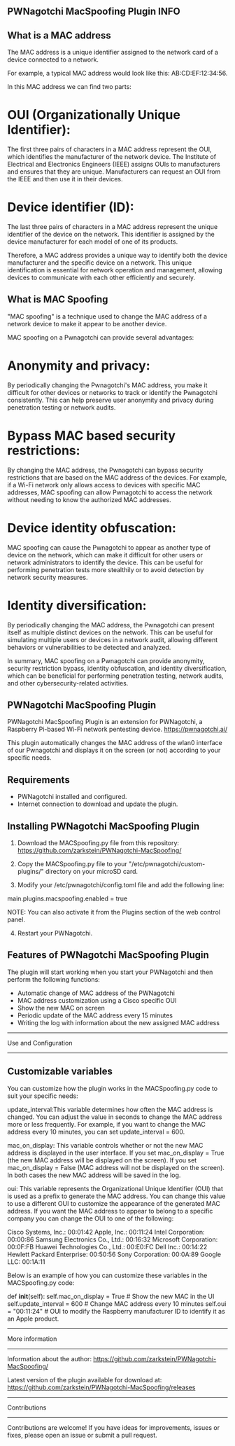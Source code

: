 ## PWNagotchi MacSpoofing Plugin INFO

## What is a MAC address

The MAC address is a unique identifier assigned to the network card of a device connected to a network.

For example, a typical MAC address would look like this: AB:CD:EF:12:34:56.

In this MAC address we can find two parts:

# OUI (Organizationally Unique Identifier):
The first three pairs of characters in a MAC address represent the OUI, which identifies the manufacturer of the network device.
The Institute of Electrical and Electronics Engineers (IEEE) assigns OUIs to manufacturers and ensures that they are unique.
Manufacturers can request an OUI from the IEEE and then use it in their devices.

# Device identifier (ID):
The last three pairs of characters in a MAC address represent the unique identifier of the device on the network.
This identifier is assigned by the device manufacturer for each model of one of its products.

Therefore, a MAC address provides a unique way to identify both the device manufacturer and the specific device on a network.
This unique identification is essential for network operation and management, allowing devices to communicate with each other efficiently and securely.


## What is MAC Spoofing

"MAC spoofing" is a technique used to change the MAC address of a network device to make it appear to be another device.

MAC spoofing on a Pwnagotchi can provide several advantages:

# Anonymity and privacy:
By periodically changing the Pwnagotchi's MAC address, you make it difficult for other devices or networks to track or identify the Pwnagotchi consistently.
This can help preserve user anonymity and privacy during penetration testing or network audits.

# Bypass MAC based security restrictions:
By changing the MAC address, the Pwnagotchi can bypass security restrictions that are based on the MAC address of the devices. For example, if a Wi-Fi network only allows access to devices with specific MAC addresses, MAC spoofing can allow Pwnagotchi to access the network without needing to know the authorized MAC addresses.

# Device identity obfuscation:
MAC spoofing can cause the Pwnagotchi to appear as another type of device on the network, which can make it difficult for other users or network administrators to identify the device.
This can be useful for performing penetration tests more stealthily or to avoid detection by network security measures.

# Identity diversification:
By periodically changing the MAC address, the Pwnagotchi can present itself as multiple distinct devices on the network.
This can be useful for simulating multiple users or devices in a network audit, allowing different behaviors or vulnerabilities to be detected and analyzed.

In summary, MAC spoofing on a Pwnagotchi can provide anonymity, security restriction bypass, identity obfuscation, and identity diversification, which can be beneficial for performing penetration testing, network audits, and other cybersecurity-related activities.


## PWNagotchi MacSpoofing Plugin

PWNagotchi MacSpoofing Plugin is an extension for PWNagotchi, a Raspberry Pi-based Wi-Fi network pentesting device.
https://pwnagotchi.ai/

This plugin automatically changes the MAC address of the wlan0 interface of our Pwnagotchi and displays it on the screen (or not) according to your specific needs.

## Requirements

- PWNagotchi installed and configured.
- Internet connection to download and update the plugin.


## Installing PWNagotchi MacSpoofing Plugin

1. Download the MACSpoofing.py file from this repository:
https://github.com/zarkstein/PWNagotchi-MacSpoofing/

2. Copy the MACSpoofing.py file to your "/etc/pwnagotchi/custom-plugins/" directory on your microSD card.

3. Modify your /etc/pwnagotchi/config.toml file and add the following line:

main.plugins.macspoofing.enabled = true

NOTE: You can also activate it from the Plugins section of the web control panel.

4. Restart your PWNagotchi.


## Features of PWNagotchi MacSpoofing Plugin

The plugin will start working when you start your PWNagotchi and then perform the following functions:

- Automatic change of MAC address of the PWNagotchi
- MAC address customization using a Cisco specific OUI
- Show the new MAC on screen
- Periodic update of the MAC address every 15 minutes
- Writing the log with information about the new assigned MAC address


*****
Use and Configuration
*****

## Customizable variables

You can customize how the plugin works in the MACSpoofing.py code to suit your specific needs:

update_interval:This variable determines how often the MAC address is changed.
  You can adjust the value in seconds to change the MAC address more or less frequently.
  For example, if you want to change the MAC address every 10 minutes, you can set update_interval = 600.

mac_on_display: This variable controls whether or not the new MAC address is displayed in the user interface.
  If you set mac_on_display = True (the new MAC address will be displayed on the screen).
  If you set mac_on_display = False (MAC address will not be displayed on the screen).
  In both cases the new MAC address will be saved in the log.

oui: This variable represents the Organizational Unique Identifier (OUI) that is used as a prefix to generate the MAC address.
  You can change this value to use a different OUI to customize the appearance of the generated MAC address.
  If you want the MAC address to appear to belong to a specific company you can change the OUI to one of the following:

Cisco Systems, Inc.: 00:01:42
Apple, Inc.: 00:11:24
Intel Corporation: 00:00:86
Samsung Electronics Co., Ltd.: 00:16:32
Microsoft Corporation: 00:0F:FB
Huawei Technologies Co., Ltd.: 00:E0:FC
Dell Inc.: 00:14:22
Hewlett Packard Enterprise: 00:50:56
Sony Corporation: 00:0A:89
Google LLC: 00:1A:11

Below is an example of how you can customize these variables in the MACSpoofing.py code:

def __init__(self):
 self.mac_on_display = True # Show the new MAC in the UI
 self.update_interval = 600 # Change MAC address every 10 minutes
 self.oui = "00:11:24" # OUI to modify the Raspberry manufacturer ID to identify it as an Apple product.


*****
More information
*****

Information about the author:
https://github.com/zarkstein/PWNagotchi-MacSpoofing/

Latest version of the plugin available for download at:
https://github.com/zarkstein/PWNagotchi-MacSpoofing/releases

*****
Contributions
*****

Contributions are welcome! If you have ideas for improvements, issues or fixes, please open an issue or submit a pull request.
